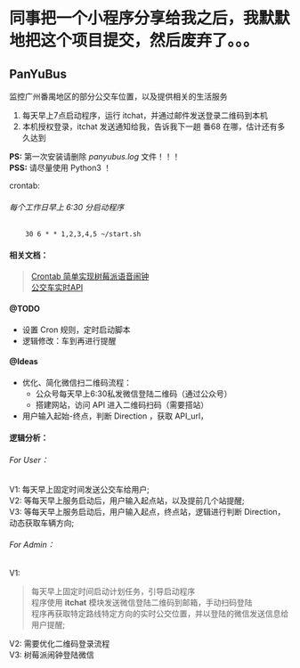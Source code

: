# 同事把一个小程序分享给我之后，我默默地把这个项目提交，然后废弃了。。。

## PanYuBus  
监控广州番禺地区的部分公交车位置，以及提供相关的生活服务 



1. 每天早上7点启动程序，运行 itchat，并通过邮件发送登录二维码到本机  
2. 本机授权登录，itchat 发送通知给我，告诉我下一趟 番68 在哪，估计还有多久达到

**PS:** 第一次安装请删除 *panyubus.log* 文件！！！  
**PSS:** 请尽量使用 Python3 ！

crontab:
###### 每个工作日早上 6:30 分启动程序  
```
    30 6 * * 1,2,3,4,5 ~/start.sh
```

#### 相关文档：  
>[Crontab 简单实现树莓派语音闹钟](https://zhuanlan.zhihu.com/p/34195493)  
>[公交车实时API](http://h5.thecampus.cc/api/v1/search?name=1) 

#### @TODO  
- 设置 Cron 规则，定时启动脚本  
- 逻辑修改：车到再进行提醒  

#### @Ideas  
- 优化、简化微信扫二维码流程：  
    - 公众号每天早上6:30私发微信登陆二维码（通过公众号）  
    - 搭建网站，访问 API 进入二维码扫码（需要搭站）  
- 用户输入起始-终点，判断 Direction ，获取 API_url，

#### 逻辑分析：  
###### For User：  
V1: 每天早上固定时间发送公交车给用户;  
V2: 等每天早上服务启动后，用户输入起点站，以及提前几个站提醒;  
V3: 等每天早上服务启动后，用户输入起点，终点站，逻辑进行判断 Direction，动态获取车辆方向;  

###### For Admin：
V1: 
>每天早上固定时间启动计划任务，引导启动程序  
>程序使用 **itchat** 模块发送微信登陆二维码到邮箱，手动扫码登陆  
>程序再获取特定路线特定方向的实时公交位置，并以登陆的微信发送信息给用户提醒;  

V2: 需要优化二维码登录流程  
V3: 树莓派闹钟登陆微信  
